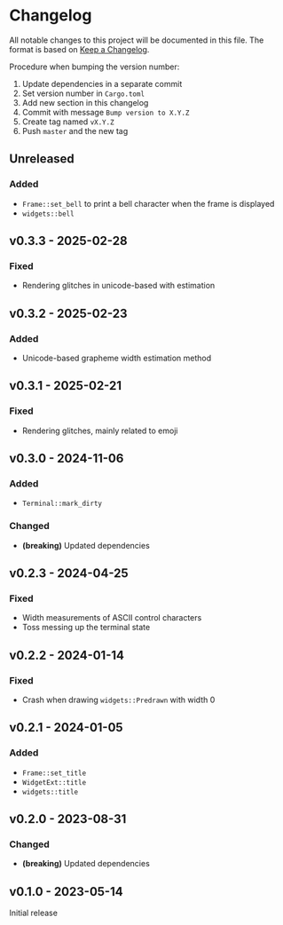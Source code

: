 # Changelog

All notable changes to this project will be documented in this file.
The format is based on [Keep a Changelog](https://keepachangelog.com/en/1.0.0/).

Procedure when bumping the version number:
1. Update dependencies in a separate commit
2. Set version number in `Cargo.toml`
3. Add new section in this changelog
4. Commit with message `Bump version to X.Y.Z`
5. Create tag named `vX.Y.Z`
6. Push `master` and the new tag

## Unreleased

### Added
- `Frame::set_bell` to print a bell character when the frame is displayed
- `widgets::bell`

## v0.3.3 - 2025-02-28

### Fixed
- Rendering glitches in unicode-based with estimation

## v0.3.2 - 2025-02-23

### Added
- Unicode-based grapheme width estimation method

## v0.3.1 - 2025-02-21

### Fixed
- Rendering glitches, mainly related to emoji

## v0.3.0 - 2024-11-06

### Added
- `Terminal::mark_dirty`

### Changed
- **(breaking)** Updated dependencies

## v0.2.3 - 2024-04-25

### Fixed
- Width measurements of ASCII control characters
- Toss messing up the terminal state

## v0.2.2 - 2024-01-14

### Fixed
- Crash when drawing `widgets::Predrawn` with width 0

## v0.2.1 - 2024-01-05

### Added
- `Frame::set_title`
- `WidgetExt::title`
- `widgets::title`

## v0.2.0 - 2023-08-31

### Changed
- **(breaking)** Updated dependencies

## v0.1.0 - 2023-05-14

Initial release
